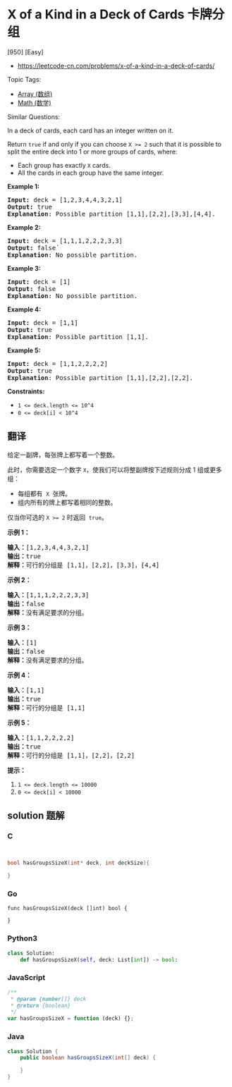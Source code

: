 # X of a Kind in a Deck of Cards 卡牌分组

[950] [Easy]

- https://leetcode-cn.com/problems/x-of-a-kind-in-a-deck-of-cards/

Topic Tags:

- [Array (数组)](https://leetcode-cn.com/tag/array/)
- [Math (数学)](https://leetcode-cn.com/tag/math/)

Similar Questions:

In a deck of cards, each card has an integer written on it.

Return `true` if and only if you can choose `X >= 2` such that it is possible to split the entire deck into 1 or more groups of cards, where:

- Each group has exactly `X` cards.
- All the cards in each group have the same integer.

**Example 1:**

<pre><strong>Input:</strong> deck = [1,2,3,4,4,3,2,1]
<strong>Output:</strong> true
<strong>Explanation</strong>: Possible partition [1,1],[2,2],[3,3],[4,4].
</pre>

**Example 2:**

<pre><strong>Input:</strong> deck = [1,1,1,2,2,2,3,3]
<strong>Output:</strong> false´
<strong>Explanation</strong>: No possible partition.
</pre>

**Example 3:**

<pre><strong>Input:</strong> deck = [1]
<strong>Output:</strong> false
<strong>Explanation</strong>: No possible partition.
</pre>

**Example 4:**

<pre><strong>Input:</strong> deck = [1,1]
<strong>Output:</strong> true
<strong>Explanation</strong>: Possible partition [1,1].
</pre>

**Example 5:**

<pre><strong>Input:</strong> deck = [1,1,2,2,2,2]
<strong>Output:</strong> true
<strong>Explanation</strong>: Possible partition [1,1],[2,2],[2,2].
</pre>

**Constraints:**

- `1 <= deck.length <= 10^4`
- `0 <= deck[i] < 10^4`

## 翻译

给定一副牌，每张牌上都写着一个整数。

此时，你需要选定一个数字 `X`，使我们可以将整副牌按下述规则分成 1 组或更多组：

- 每组都有  `X`  张牌。
- 组内所有的牌上都写着相同的整数。

仅当你可选的 `X >= 2` 时返回  `true`。

**示例 1：**

<pre><strong>输入：</strong>[1,2,3,4,4,3,2,1]
<strong>输出：</strong>true
<strong>解释：</strong>可行的分组是 [1,1]，[2,2]，[3,3]，[4,4]
</pre>

**示例 2：**

<pre><strong>输入：</strong>[1,1,1,2,2,2,3,3]
<strong>输出：</strong>false
<strong>解释：</strong>没有满足要求的分组。
</pre>

**示例 3：**

<pre><strong>输入：</strong>[1]
<strong>输出：</strong>false
<strong>解释：</strong>没有满足要求的分组。
</pre>

**示例 4：**

<pre><strong>输入：</strong>[1,1]
<strong>输出：</strong>true
<strong>解释：</strong>可行的分组是 [1,1]
</pre>

**示例 5：**

<pre><strong>输入：</strong>[1,1,2,2,2,2]
<strong>输出：</strong>true
<strong>解释：</strong>可行的分组是 [1,1]，[2,2]，[2,2]
</pre>

**提示：**

1.  `1 <= deck.length <= 10000`
2.  `0 <= deck[i] < 10000`

## solution 题解

### C

```c


bool hasGroupsSizeX(int* deck, int deckSize){

}
```

### Go

```golang
func hasGroupsSizeX(deck []int) bool {

}
```

### Python3

```python
class Solution:
    def hasGroupsSizeX(self, deck: List[int]) -> bool:
```

### JavaScript

```javascript
/**
 * @param {number[]} deck
 * @return {boolean}
 */
var hasGroupsSizeX = function (deck) {};
```

### Java

```java
class Solution {
    public boolean hasGroupsSizeX(int[] deck) {

    }
}
```
